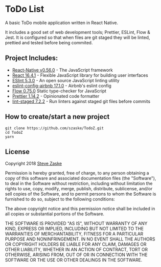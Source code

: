 # ToDo List

A basic ToDo mobile application written in React Native. 

It includes a good set of web development tools; Prettier, ESLint, Flow & Jest.  It is configured so that when files are git staged they will be linted, prettied and tested before being commited.

## Project Includes:

* [React-Native v0.56.0](https://facebook.github.io/react-native/) - The JavaScript framework
* [React 16.4.1](https://github.com/facebook/react/) - Flexible JavaScript library for building user interfaces
* [ESlint 5.3.0](https://eslint.org/) - An open source JavaScript linting utility
* [eslint-config-airbnb 17.1.0](https://www.npmjs.com/package/eslint-config-airbnb) - Airbnb's eslint config
* [Flow 0.75.0](https://flow.org/) Static type-checker for JavaScript
* [Prettier 1.14.2](https://github.com/prettier/prettier) - Opinionated code formatter
* [lint-staged 7.2.2](https://github.com/okonet/lint-staged) - Run linters against staged git files before commits   
    
## How to create/start a new project


```
git clone https://github.com/szaske/TodoZ.git
cd TodoZ
yarn
```

## License

Copyright 2018 [Steve Zaske](https://github.com/szaske)

Permission is hereby granted, free of charge, to any person obtaining a copy of this software and associated documentation files (the "Software"), to deal in the Software without restriction, including without limitation the rights to use, copy, modify, merge, publish, distribute, sublicense, and/or sell copies of the Software, and to permit persons to whom the Software is furnished to do so, subject to the following conditions:

The above copyright notice and this permission notice shall be included in all copies or substantial portions of the Software.

THE SOFTWARE IS PROVIDED "AS IS", WITHOUT WARRANTY OF ANY KIND, EXPRESS OR IMPLIED, INCLUDING BUT NOT LIMITED TO THE WARRANTIES OF MERCHANTABILITY, FITNESS FOR A PARTICULAR PURPOSE AND NONINFRINGEMENT. IN NO EVENT SHALL THE AUTHORS OR COPYRIGHT HOLDERS BE LIABLE FOR ANY CLAIM, DAMAGES OR OTHER LIABILITY, WHETHER IN AN ACTION OF CONTRACT, TORT OR OTHERWISE, ARISING FROM, OUT OF OR IN CONNECTION WITH THE SOFTWARE OR THE USE OR OTHER DEALINGS IN THE SOFTWARE.

